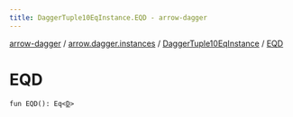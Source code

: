 ```yaml
---
title: DaggerTuple10EqInstance.EQD - arrow-dagger
---
```


[arrow-dagger](../../index.html) / [arrow.dagger.instances](../index.html) / [DaggerTuple10EqInstance](index.html) / [EQD](./-e-q-d.html)

# EQD

`fun EQD(): Eq<`[`D`](index.html#D)`>`
